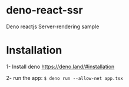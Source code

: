 # deno-react-ssr
Deno reactjs Server-rendering sample

# Installation

1- Install deno https://deno.land/#installation

2- run the app: `$ deno run --allow-net app.tsx`
